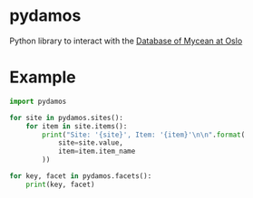# pydamos
Python library to interact with the [Database of Mycean at Oslo](https://www2.hf.uio.no/damos/)

# Example

```python
import pydamos

for site in pydamos.sites():
    for item in site.items():
        print("Site: '{site}', Item: '{item}'\n\n".format(
            site=site.value,
            item=item.item_name
        ))

for key, facet in pydamos.facets():
    print(key, facet)
```
